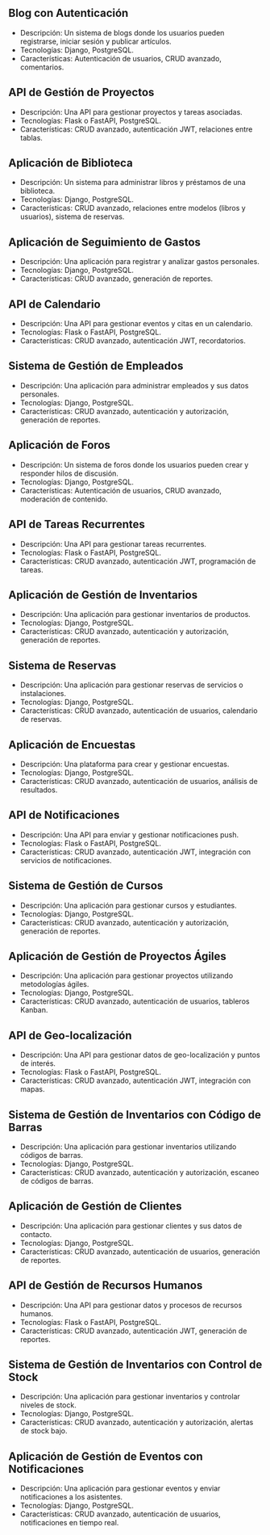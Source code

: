 <!-- Previsualizacion (ctrl + shift + v) -->
## Blog con Autenticación
- Descripción: Un sistema de blogs donde los usuarios pueden registrarse, iniciar sesión y publicar artículos.
- Tecnologías: Django, PostgreSQL.
- Características: Autenticación de usuarios, CRUD avanzado, comentarios.

## API de Gestión de Proyectos
- Descripción: Una API para gestionar proyectos y tareas asociadas.
- Tecnologías: Flask o FastAPI, PostgreSQL.
- Características: CRUD avanzado, autenticación JWT, relaciones entre tablas.

## Aplicación de Biblioteca
- Descripción: Un sistema para administrar libros y préstamos de una biblioteca.
- Tecnologías: Django, PostgreSQL.
- Características: CRUD avanzado, relaciones entre modelos (libros y usuarios), sistema de reservas.

## Aplicación de Seguimiento de Gastos
- Descripción: Una aplicación para registrar y analizar gastos personales.
- Tecnologías: Django, PostgreSQL.
- Características: CRUD avanzado, generación de reportes.

## API de Calendario
- Descripción: Una API para gestionar eventos y citas en un calendario.
- Tecnologías: Flask o FastAPI, PostgreSQL.
- Características: CRUD avanzado, autenticación JWT, recordatorios.

## Sistema de Gestión de Empleados
- Descripción: Una aplicación para administrar empleados y sus datos personales.
- Tecnologías: Django, PostgreSQL.
- Características: CRUD avanzado, autenticación y autorización, generación de reportes.

## Aplicación de Foros
- Descripción: Un sistema de foros donde los usuarios pueden crear y responder hilos de discusión.
- Tecnologías: Django, PostgreSQL.
- Características: Autenticación de usuarios, CRUD avanzado, moderación de contenido.

## API de Tareas Recurrentes
- Descripción: Una API para gestionar tareas recurrentes.
- Tecnologías: Flask o FastAPI, PostgreSQL.
- Características: CRUD avanzado, autenticación JWT, programación de tareas.

## Aplicación de Gestión de Inventarios
- Descripción: Una aplicación para gestionar inventarios de productos.
- Tecnologías: Django, PostgreSQL.
- Características: CRUD avanzado, autenticación y autorización, generación de reportes.

## Sistema de Reservas
- Descripción: Una aplicación para gestionar reservas de servicios o instalaciones.
- Tecnologías: Django, PostgreSQL.
- Características: CRUD avanzado, autenticación de usuarios, calendario de reservas.

## Aplicación de Encuestas
- Descripción: Una plataforma para crear y gestionar encuestas.
- Tecnologías: Django, PostgreSQL.
- Características: CRUD avanzado, autenticación de usuarios, análisis de resultados.

## API de Notificaciones
- Descripción: Una API para enviar y gestionar notificaciones push.
- Tecnologías: Flask o FastAPI, PostgreSQL.
- Características: CRUD avanzado, autenticación JWT, integración con servicios de notificaciones.

## Sistema de Gestión de Cursos
- Descripción: Una aplicación para gestionar cursos y estudiantes.
- Tecnologías: Django, PostgreSQL.
- Características: CRUD avanzado, autenticación y autorización, generación de reportes.

## Aplicación de Gestión de Proyectos Ágiles
- Descripción: Una aplicación para gestionar proyectos utilizando metodologías ágiles.
- Tecnologías: Django, PostgreSQL.
- Características: CRUD avanzado, autenticación de usuarios, tableros Kanban.

## API de Geo-localización
- Descripción: Una API para gestionar datos de geo-localización y puntos de interés.
- Tecnologías: Flask o FastAPI, PostgreSQL.
- Características: CRUD avanzado, autenticación JWT, integración con mapas.

## Sistema de Gestión de Inventarios con Código de Barras
- Descripción: Una aplicación para gestionar inventarios utilizando códigos de barras.
- Tecnologías: Django, PostgreSQL.
- Características: CRUD avanzado, autenticación y autorización, escaneo de códigos de barras.

## Aplicación de Gestión de Clientes
- Descripción: Una aplicación para gestionar clientes y sus datos de contacto.
- Tecnologías: Django, PostgreSQL.
- Características: CRUD avanzado, autenticación de usuarios, generación de reportes.

## API de Gestión de Recursos Humanos
- Descripción: Una API para gestionar datos y procesos de recursos humanos.
- Tecnologías: Flask o FastAPI, PostgreSQL.
- Características: CRUD avanzado, autenticación JWT, generación de reportes.

## Sistema de Gestión de Inventarios con Control de Stock
- Descripción: Una aplicación para gestionar inventarios y controlar niveles de stock.
- Tecnologías: Django, PostgreSQL.
- Características: CRUD avanzado, autenticación y autorización, alertas de stock bajo.

## Aplicación de Gestión de Eventos con Notificaciones
- Descripción: Una aplicación para gestionar eventos y enviar notificaciones a los asistentes.
- Tecnologías: Django, PostgreSQL.
- Características: CRUD avanzado, autenticación de usuarios, notificaciones en tiempo real.